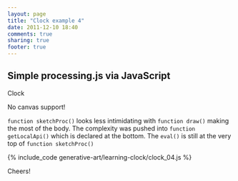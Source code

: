 ```yaml
---
layout: page
title: "Clock example 4"
date: 2011-12-10 18:40
comments: true
sharing: true
footer: true
---
```


<h2> Simple processing.js via JavaScript</h2>

Clock

<p><canvas id="canvas1" width="200" height="200">No canvas support!</canvas></p>

`function sketchProc()` looks less intimidating with `function draw()` making the most of the body. The complexity was pushed into `function getLocalApi()` which is declared at the bottom. The `eval()` is still at the very top of `function sketchProc()`

{% include_code generative-art/learning-clock/clock_04.js %}

Cheers!

<script type="text/javascript" src="clock_04.js"></script>

